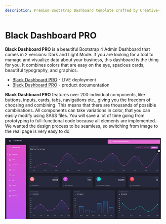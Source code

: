 ```yaml
---
description: Premium Bootstrap Dashboard template crafted by Creative-Tim
---
```


# Black Dashboard PRO

**Black Dashboard PRO** is a beautiful Bootstrap 4 Admin Dashboard that comes in 2 versions: Dark and Light Mode. If you are looking for a tool to manage and visualize data about your business, this dashboard is the thing for you. It combines colors that are easy on the eye, spacious cards, beautiful typography, and graphics.

* [Black Dashboard PRO](https://bit.ly/3h5oRBI) - LIVE deployment
* [Black Dashboard PRO](https://bit.ly/3eq8HkR) - product documentation

**Black Dashboard PRO** features over 200 individual components, like buttons, inputs, cards, tabs, navigations etc., giving you the freedom of choosing and combining. This means that there are thousands of possible combinations. All components can take variations in color, that you can easily modify using SASS files. You will save a lot of time going from prototyping to full-functional code because all elements are implemented. We wanted the design process to be seamless, so switching from image to the real page is very easy to do.

![Black Dashboard PRO - Premium Bootstrap Template.](../../.gitbook/assets/docs-cover-black-dashboard-pro.jpg)





